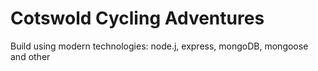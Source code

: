 # Cotswold Cycling Adventures

Build using modern technologies: node.j, express, mongoDB, mongoose and other
